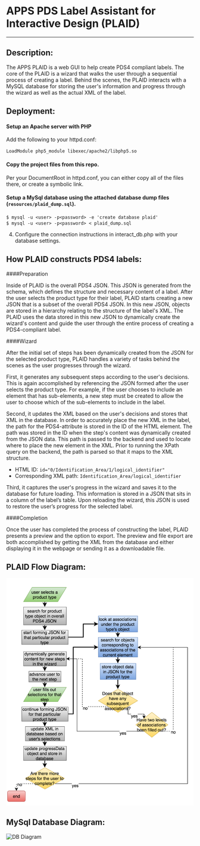 # APPS PDS Label Assistant for Interactive Design (PLAID)

----

Description:
------------
The APPS PLAID is a web GUI to help create PDS4 compliant labels. The core of the PLAID is a wizard that walks the user through a sequential process of creating a label. Behind the scenes, the PLAID interacts with a MySQL database for storing the user's information and progress through the wizard as well as the actual XML of the label.

Deployment:
-----------
#### Setup an Apache server with PHP

Add the following to your httpd.conf:
```
LoadModule php5_module libexec/apache2/libphp5.so
```

#### Copy the project files from this repo.

Per your DocumentRoot in httpd.conf, you can either copy all of the files there, or create a symbolic link.

####  Setup a MySql database using the attached database dump files (```resources/plaid_dump.sql```).

```
$ mysql -u <user> -p<password> -e 'create database plaid'
$ mysql -u <user> -p<password> < plaid_dump.sql
```

4. Configure the connection instructions in interact_db.php with your database settings.

How PLAID constructs PDS4 labels:
-----------------------------------

####Preparation

Inside of PLAID is the overall PDS4 JSON. This JSON is generated from the schema, which defines the structure and necessary content of a label. After the user selects the product type for their label, PLAID starts creating a new JSON that is a subset of the overall PDS4 JSON. In this new JSON, objects are stored in a hierarchy relating to the structure of the label's XML. The PLAID uses the data stored in this new JSON to dynamically create the wizard's content and guide the user through the entire process of creating a PDS4-compliant label.

####Wizard

After the initial set of steps has been dynamically created from the JSON for the selected product type, PLAID handles a variety of tasks behind the scenes as the user progresses through the wizard. 

First, it generates any subsequent steps according to the user's decisions. This is again accomplished by referencing the JSON formed after the user selects the product type. For example, if the user chooses to include an element that has sub-elements, a new step must be created to allow the user to choose which of the sub-elements to include in the label.

Second, it updates the XML based on the user's decisions and stores that XML in the database. In order to accurately place the new XML in the label, the path for the PDS4-attribute is stored in the ID of the HTML element. The path was stored in the ID when the step's content was dynamically created from the JSON data. This path is passed to the backend and used to locate where to place the new element in the XML. Prior to running the XPath query on the backend, the path is parsed so that it maps to the XML structure.

- HTML ID: ```id="0/Identification_Area/1/logical_identifier"```
- Corresponding XML path: ```Identification_Area/logical_identifier```

Third, it captures the user's progress in the wizard and saves it to the database for future loading. This information is stored in a JSON that sits in a column of the label’s table. Upon reloading the wizard, this JSON is used to restore the user’s progress for the selected label.

####Completion

Once the user has completed the process of constructing the label, PLAID presents a preview and the option to export. The preview and file export are both accomplished by getting the XML from the database and either displaying it in the webpage or sending it as a downloadable file.

PLAID Flow Diagram:
-----------------

![PLAID Flow](resources/PLAID_flow.png "PLAID Flow Diagram")

MySql Database Diagram:
-----------------------

![DB Diagram](resources/db_diagram.png "DB Diagram")
